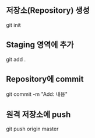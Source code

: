 ## 저장소(Repository) 생성

git init

## Staging 영역에 추가

git add .

## Repository에 commit

git commit -m "Add: 내용"

## 원격 저장소에 push

git push origin master

